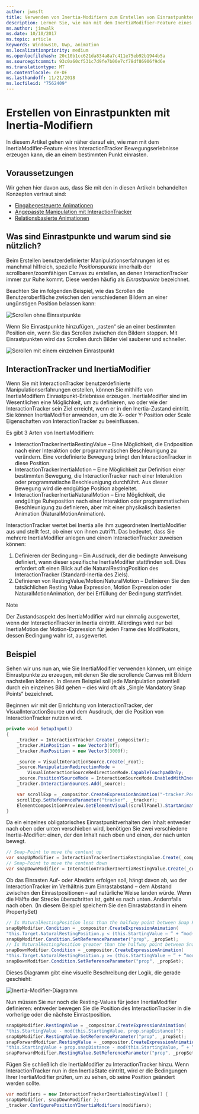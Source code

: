 ```yaml
---
author: jwmsft
title: Verwenden von Inertia-Modifiern zum Erstellen von Einrastpunkten
description: Lernen Sie, wie man mit dem InertiaModifier-Feature eines InteractionTracker Bewegungserlebnisse erzeugen kann, die an einem bestimmten Punkt einrasten.
ms.author: jimwalk
ms.date: 10/10/2017
ms.topic: article
keywords: Windows10, Uwp, animation
ms.localizationpriority: medium
ms.openlocfilehash: 20c10b1cc621da834a8a7c411e75eb92b1944b5a
ms.sourcegitcommit: 93c0a60cf531c7d9fe7b00e7cf78df86906f9d6e
ms.translationtype: MT
ms.contentlocale: de-DE
ms.lasthandoff: 11/21/2018
ms.locfileid: "7562409"
---
```

# <a name="create-snap-points-with-inertia-modifiers"></a>Erstellen von Einrastpunkten mit Inertia-Modifiern

In diesem Artikel gehen wir näher darauf ein, wie man mit dem InertiaModifier-Feature eines InteractionTracker Bewegungserlebnisse erzeugen kann, die an einem bestimmten Punkt einrasten.

## <a name="prerequisites"></a>Voraussetzungen

Wir gehen hier davon aus, dass Sie mit den in diesen Artikeln behandelten Konzepten vertraut sind:

- [Eingabegesteuerte Animationen](input-driven-animations.md)
- [Angepasste Manipulation mit InteractionTracker](interaction-tracker-manipulations.md)
- [Relationsbasierte Animationen](relation-animations.md)

## <a name="what-are-snap-points-and-why-are-they-useful"></a>Was sind Einrastpunkte und warum sind sie nützlich?

Beim Erstellen benutzerdefinierter Manipulationserfahrungen ist es manchmal hilfreich, spezielle _Positionspunkte_ innerhalb der scrollbaren/zoomfähigen Canvas zu erstellen, an denen InteractionTracker immer zur Ruhe kommt. Diese werden häufig als _Einrastpunkte_ bezeichnet.

Beachten Sie im folgenden Beispiel, wie das Scrollen die Benutzeroberfläche zwischen den verschiedenen Bildern an einer ungünstigen Position belassen kann:

![Scrollen ohne Einrastpunkte](images/animation/snap-points-none.gif)

Wenn Sie Einrastpunkte hinzufügen, „rasten“ sie an einer bestimmten Position ein, wenn Sie das Scrollen zwischen den Bildern stoppen. Mit Einrastpunkten wird das Scrollen durch Bilder viel sauberer und schneller.

![Scrollen mit einem einzelnen Einrastpunkt](images/animation/snap-points-single.gif)

## <a name="interactiontracker-and-inertiamodifiers"></a>InteractionTracker und InertiaModifier

Wenn Sie mit InteractionTracker benutzerdefinierte Manipulationserfahrungen erstellen, können Sie mithilfe von InertiaModifiern Einrastpunkt-Erlebnisse erzeugen. InertiaModifier sind im Wesentlichen eine Möglichkeit, um zu definieren, wo oder wie der InteractionTracker sein Ziel erreicht, wenn er in den Inertia-Zustand eintritt. Sie können InertiaModifier anwenden, um die X- oder Y-Position oder Scale Eigenschaften von InteractionTracker zu beeinflussen.

Es gibt 3 Arten von InertiaModifiern:

- InteractionTrackerInertiaRestingValue – Eine Möglichkeit, die Endposition nach einer Interaktion oder programmatischen Beschleunigung zu verändern. Eine vordefinierte Bewegung bringt den InteractionTracker in diese Position.
- InteractionTrackerInertiaMotion – Eine Möglichkeit zur Definition einer bestimmten Bewegung, die InteractionTracker nach einer Interaktion oder programmatische Beschleunigung durchführt. Aus dieser Bewegung wird die endgültige Position abgeleitet.
- InteractionTrackerInertiaNaturalMotion – Eine Möglichkeit, die endgültige Ruheposition nach einer Interaktion oder programmatischen Beschleunigung zu definieren, aber mit einer physikalisch basierten Animation (NaturalMotionAnimation).

InteractionTracker wertet bei Inertia alle ihm zugeordneten InertiaModifier aus und stellt fest, ob einer von ihnen zutrifft. Das bedeutet, dass Sie mehrere InertiaModifier anlegen und einem InteractionTracker zuweisen können:

1. Definieren der Bedingung – Ein Ausdruck, der die bedingte Anweisung definiert, wann dieser spezifische InertiaModifier stattfinden soll. Dies erfordert oft einen Blick auf die NaturalRestingPosition des InteractionTracker (Standard-Inertia des Ziels).
1. Definieren von RestingValue/Motion/NaturalMotion – Definieren Sie den tatsächlichen Resting Value Expression, Motion Expression oder NaturalMotionAnimation, der bei Erfüllung der Bedingung stattfindet.

> [!NOTE]
> Der Zustandsaspekt des InertiaModifier wird nur einmalig ausgewertet, wenn der InteractionTracker in Inertia eintritt. Allerdings wird nur bei InertiaMotion der Motion-Expression für jeden Frame des Modifikators, dessen Bedingung wahr ist, ausgewertet.

## <a name="example"></a>Beispiel

Sehen wir uns nun an, wie Sie InertiaModifier verwenden können, um einige Einrastpunkte zu erzeugen, mit denen Sie die scrollende Canvas mit Bildern nachstellen können. In diesem Beispiel soll jede Manipulation potentiell durch ein einzelnes Bild gehen – dies wird oft als „Single Mandatory Snap Points“ bezeichnet.

Beginnen wir mit der Einrichtung von InteractionTracker, der VisualInteractionSource und dem Ausdruck, der die Position von InteractionTracker nutzen wird.

```csharp
private void SetupInput()
{
    _tracker = InteractionTracker.Create(_compositor);
    _tracker.MinPosition = new Vector3(0f);
    _tracker.MaxPosition = new Vector3(3000f);

    _source = VisualInteractionSource.Create(_root);
    _source.ManipulationRedirectionMode =
        VisualInteractionSourceRedirectionMode.CapableTouchpadOnly;
    _source.PositionYSourceMode = InteractionSourceMode.EnabledWithInertia;
    _tracker.InteractionSources.Add(_source);

    var scrollExp = _compositor.CreateExpressionAnimation("-tracker.Position.Y");
    scrollExp.SetReferenceParameter("tracker", _tracker);
    ElementCompositionPreview.GetElementVisual(scrollPanel).StartAnimation("Offset.Y", scrollExp);
}
```

Da ein einzelnes obligatorisches Einrastpunktverhalten den Inhalt entweder nach oben oder unten verschieben wird, benötigen Sie zwei verschiedene Inertia-Modifier: einen, der den Inhalt nach oben und einen, der nach unten bewegt.

```csharp
// Snap-Point to move the content up
var snapUpModifier = InteractionTrackerInertiaRestingValue.Create(_compositor);
// Snap-Point to move the content down
var snapDownModifier = InteractionTrackerInertiaRestingValue.Create(_compositor);
```

Ob das Einrasten Auf- oder Abwärts erfolgen soll, hängt davon ab, wo der InteractionTracker im Verhältnis zum Einrastabstand – dem Abstand zwischen den Einrastpositionen – auf natürliche Weise landen würde. Wenn die Hälfte der Strecke überschritten ist, geht es nach unten. Andernfalls nach oben. (In diesem Beispiel speichern Sie den Einrastabstand in einem PropertySet)

```csharp
// Is NaturalRestingPosition less than the halfway point between Snap Points?
snapUpModifier.Condition = _compositor.CreateExpressionAnimation(
"this.Target.NaturalRestingPosition.y < (this.StartingValue – ” + “mod(this.StartingValue, prop.snapDistance) + prop.snapDistance / 2)");
snapUpModifier.Condition.SetReferenceParameter("prop", _propSet);
// Is NaturalRestingPosition greater than the halfway point between Snap Points?
snapDownModifier.Condition = _compositor.CreateExpressionAnimation(
"this.Target.NaturalRestingPosition.y >= (this.StartingValue – ” + “mod(this.StartingValue, prop.snapDistance) + prop.snapDistance / 2)");
snapDownModifier.Condition.SetReferenceParameter("prop", _propSet);
```

Dieses Diagramm gibt eine visuelle Beschreibung der Logik, die gerade geschieht:

![Inertia-Modifier-Diagramm](images/animation/inertia-modifier-diagram.png)

Nun müssen Sie nur noch die Resting-Values für jeden InertiaModifier definieren: entweder bewegen Sie die Position des InteractionTracker in die vorherige oder die nächste Einrastposition.

```csharp
snapUpModifier.RestingValue = _compositor.CreateExpressionAnimation(
"this.StartingValue - mod(this.StartingValue, prop.snapDistance)");
snapUpModifier.RestingValue.SetReferenceParameter("prop", _propSet);
snapForwardModifier.RestingValue = _compositor.CreateExpressionAnimation(
"this.StartingValue + prop.snapDistance - mod(this.StartingValue, ” + “prop.snapDistance)");
snapForwardModifier.RestingValue.SetReferenceParameter("prop", _propSet);
```

Fügen Sie schließlich die InertiaModifier zu InteractionTracker hinzu. Wenn InteractionTracker nun in den InertiaState eintritt, wird er die Bedingungen Ihrer InertiaModifier prüfen, um zu sehen, ob seine Position geändert werden sollte.

```csharp
var modifiers = new InteractionTrackerInertiaRestingValue[] { 
snapUpModifier, snapDownModifier };
_tracker.ConfigurePositionYInertiaModifiers(modifiers);
```